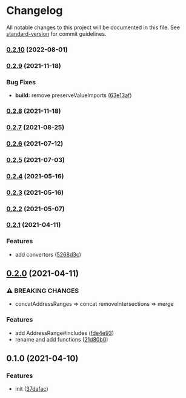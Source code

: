 # Changelog

All notable changes to this project will be documented in this file. See [standard-version](https://github.com/conventional-changelog/standard-version) for commit guidelines.

### [0.2.10](https://github.com/BlackGlory/address-range/compare/v0.2.9...v0.2.10) (2022-08-01)

### [0.2.9](https://github.com/BlackGlory/address-range/compare/v0.2.8...v0.2.9) (2021-11-18)


### Bug Fixes

* **build:** remove preserveValueImports ([63e13af](https://github.com/BlackGlory/address-range/commit/63e13af702ba0c44b39c74b7feb91e5883e994f0))

### [0.2.8](https://github.com/BlackGlory/address-range/compare/v0.2.7...v0.2.8) (2021-11-18)

### [0.2.7](https://github.com/BlackGlory/address-range/compare/v0.2.6...v0.2.7) (2021-08-25)

### [0.2.6](https://github.com/BlackGlory/address-range/compare/v0.2.5...v0.2.6) (2021-07-12)

### [0.2.5](https://github.com/BlackGlory/address-range/compare/v0.2.4...v0.2.5) (2021-07-03)

### [0.2.4](https://github.com/BlackGlory/address-range/compare/v0.2.3...v0.2.4) (2021-05-16)

### [0.2.3](https://github.com/BlackGlory/address-range/compare/v0.2.2...v0.2.3) (2021-05-16)

### [0.2.2](https://github.com/BlackGlory/address-range/compare/v0.2.1...v0.2.2) (2021-05-07)

### [0.2.1](https://github.com/BlackGlory/address-range/compare/v0.2.0...v0.2.1) (2021-04-11)


### Features

* add convertors ([5268d3c](https://github.com/BlackGlory/address-range/commit/5268d3c762f7bd13ce989730a025f42ab382348a))

## [0.2.0](https://github.com/BlackGlory/address-range/compare/v0.1.0...v0.2.0) (2021-04-11)


### ⚠ BREAKING CHANGES

* concatAddressRanges => concat
removeIntersections => merge

### Features

* add AddressRange#includes ([fde4e93](https://github.com/BlackGlory/address-range/commit/fde4e933ff9c9cf958ab4389512ca6af5680ed85))
* rename and add functions ([21d80b0](https://github.com/BlackGlory/address-range/commit/21d80b0c47a96e92e5557461055faa6bf251b591))

## 0.1.0 (2021-04-10)


### Features

* init ([37dafac](https://github.com/BlackGlory/address-range/commit/37dafacbe8255997f9ee3dad8f37830018c9bbf3))
